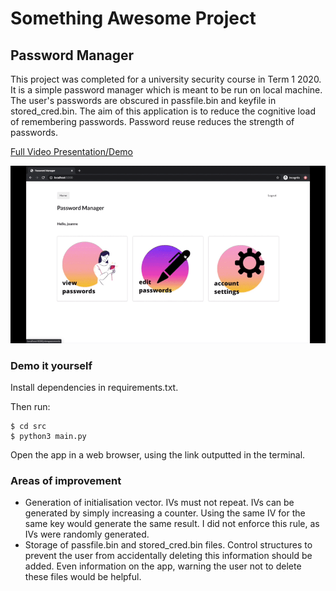 # Something Awesome Project
## Password Manager

This project was completed for a university security course in Term 1 2020. It is a simple password manager which is meant to be run on local machine. The user's passwords are obscured in passfile.bin and keyfile in stored_cred.bin. The aim of this application is to reduce the cognitive load of remembering passwords. Password reuse reduces the strength of passwords.

[Full Video Presentation/Demo](https://www.youtube.com/watch?v=t5jBWQpcXDs)

![Gif of password manager](https://github.com/joanne-li/passmanager/blob/master/passman.gif)

### Demo it yourself

Install dependencies in requirements.txt.

Then run:
```
$ cd src
$ python3 main.py
```
Open the app in a web browser, using the link outputted in the terminal.

### Areas of improvement

- Generation of initialisation vector. IVs must not repeat. IVs can be generated by simply increasing a counter. Using the same IV for the same key would generate the same result. I did not enforce this rule, as IVs were randomly generated.
- Storage of passfile.bin and stored_cred.bin files. Control structures to prevent the user from accidentally deleting this information should be added. Even information on the app, warning the user not to delete these files would be helpful.
